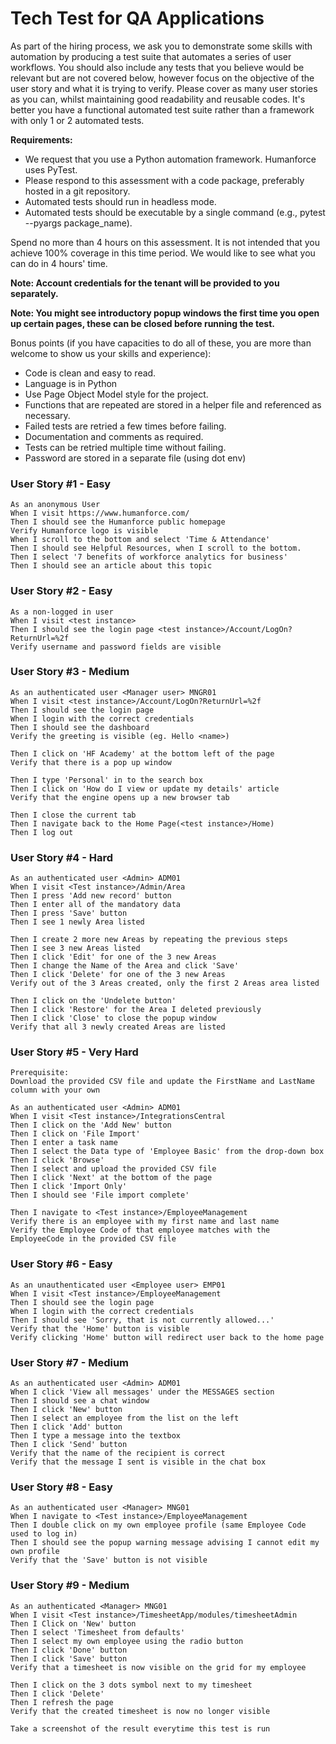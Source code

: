 # Tech Test for QA Applications

As part of the hiring process, we ask you to demonstrate some skills with automation by producing a test suite that automates a series of user workflows. You should also include any tests that you believe would be relevant but are not covered below, however focus on the objective of the user story and what it is trying to verify.
Please cover as many user stories as you can, whilst maintaining good readability and reusable codes. It's better you have a functional automated test suite rather than a framework with only 1 or 2 automated tests.

**Requirements:**
  - We request that you use a Python automation framework. Humanforce uses PyTest.
  - Please respond to this assessment with a code package, preferably hosted in a git repository.
  - Automated tests should run in headless mode.
  - Automated tests should be executable by a single command (e.g., pytest --pyargs package_name).

Spend no more than 4 hours on this assessment. It is not intended that you achieve 100% coverage in this time period. We would like to see what you can do in 4 hours' time.

**Note: Account credentials for the tenant will be provided to you separately.**

**Note: You might see introductory popup windows the first time you open up certain pages, these can be closed before running the test.**

Bonus points (if you have capacities to do all of these, you are more than welcome to show us your skills and experience):

- Code is clean and easy to read.
- Language is in Python
- Use Page Object Model style for the project.
- Functions that are repeated are stored in a helper file and referenced as necessary.
- Failed tests are retried a few times before failing.
- Documentation and comments as required.
- Tests can be retried multiple time without failing.
- Password are stored in a separate file (using dot env)

### User Story #1 - Easy ###
```
As an anonymous User
When I visit https://www.humanforce.com/
Then I should see the Humanforce public homepage
Verify Humanforce logo is visible
When I scroll to the bottom and select 'Time & Attendance'
Then I should see Helpful Resources, when I scroll to the bottom.
Then I select '7 benefits of workforce analytics for business'
Then I should see an article about this topic
```
### User Story #2 - Easy ###
```
As a non-logged in user
When I visit <test instance>
Then I should see the login page <test instance>/Account/LogOn?ReturnUrl=%2f
Verify username and password fields are visible
```
### User Story #3 - Medium ###
```
As an authenticated user <Manager user> MNGR01
When I visit <test instance>/Account/LogOn?ReturnUrl=%2f
Then I should see the login page
When I login with the correct credentials
Then I should see the dashboard
Verify the greeting is visible (eg. Hello <name>)

Then I click on 'HF Academy' at the bottom left of the page
Verify that there is a pop up window

Then I type 'Personal' in to the search box
Then I click on 'How do I view or update my details' article
Verify that the engine opens up a new browser tab

Then I close the current tab
Then I navigate back to the Home Page(<test instance>/Home)
Then I log out
```
### User Story #4 - Hard ###
```
As an authenticated user <Admin> ADM01
When I visit <Test instance>/Admin/Area
Then I press 'Add new record' button
Then I enter all of the mandatory data
Then I press 'Save' button
Then I see 1 newly Area listed

Then I create 2 more new Areas by repeating the previous steps
Then I see 3 new Areas listed
Then I click 'Edit' for one of the 3 new Areas
Then I change the Name of the Area and click 'Save'
Then I click 'Delete' for one of the 3 new Areas
Verify out of the 3 Areas created, only the first 2 Areas area listed

Then I click on the 'Undelete button'
Then I click 'Restore' for the Area I deleted previously
Then I click 'Close' to close the popup window
Verify that all 3 newly created Areas are listed
```
### User Story #5 - Very Hard ###
```
Prerequisite: 
Download the provided CSV file and update the FirstName and LastName column with your own

As an authenticated user <Admin> ADM01
When I visit <Test instance>/IntegrationsCentral
Then I click on the 'Add New' button
Then I click on 'File Import'
Then I enter a task name
Then I select the Data type of 'Employee Basic' from the drop-down box
Then I click 'Browse'
Then I select and upload the provided CSV file
Then I click 'Next' at the bottom of the page
Then I click 'Import Only'
Then I should see 'File import complete'

Then I navigate to <Test instance>/EmployeeManagement
Verify there is an employee with my first name and last name
Verify the Employee Code of that employee matches with the EmployeeCode in the provided CSV file
```
### User Story #6 - Easy ###
```
As an unauthenticated user <Employee user> EMP01
When I visit <Test instance>/EmployeeManagement
Then I should see the login page
When I login with the correct credentials
Then I should see 'Sorry, that is not currently allowed...'
Verify that the 'Home' button is visible
Verify clicking 'Home' button will redirect user back to the home page
```
### User Story #7 - Medium ###
```
As an authenticated user <Admin> ADM01
When I click 'View all messages' under the MESSAGES section
Then I should see a chat window
Then I click 'New' button
Then I select an employee from the list on the left
Then I click 'Add' button
Then I type a message into the textbox
Then I click 'Send' button
Verify that the name of the recipient is correct
Verify that the message I sent is visible in the chat box
```
### User Story #8 - Easy ###
```
As an authenticated user <Manager> MNG01
When I navigate to <Test instance>/EmployeeManagement
Then I double click on my own employee profile (same Employee Code used to log in)
Then I should see the popup warning message advising I cannot edit my own profile
Verify that the 'Save' button is not visible
```
### User Story #9 - Medium ###
```
As an authenticated <Manager> MNG01
When I visit <Test instance>/TimesheetApp/modules/timesheetAdmin
Then I Click on 'New' button
Then I select 'Timesheet from defaults'
Then I select my own employee using the radio button
Then I click 'Done' button
Then I click 'Save' button
Verify that a timesheet is now visible on the grid for my employee

Then I click on the 3 dots symbol next to my timesheet
Then I click 'Delete'
Then I refresh the page
Verify that the created timesheet is now no longer visible

Take a screenshot of the result everytime this test is run
```
